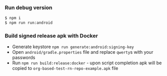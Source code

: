 ### Run debug version
```bash
$ npm i
$ npm run run:android
```

### Build signed release apk with Docker
- Generate keystore `npm run generate:android:signing-key`
- Open `android/gradle.properties` file and replace `qwerty`s with your passwords
- Run `npm run build:release:docker` - upon script completion apk will be copied to `org-based-test-rn-repo-example.apk` file
